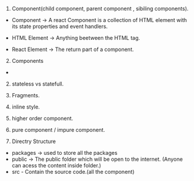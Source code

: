 1. Component(child component, parent component , sibiling components).

 - Component -> A react Component is a collection of HTML element with its state properties and event handlers.

 - HTML Element -> Anything beetween the HTML tag.

 - React Element -> The return part of a component.


2. Components
 - 

2. stateless vs statefull.
3. Fragments.
4. inline style.
5. higher order component.
6. pure component / impure component.  

7. Directry Structure
 - packages -> used to store all the packages
 - public -> The public folder which will be open to the internet. (Anyone can acess the content inside folder.)
 - src - Contain the source code.(all the component)